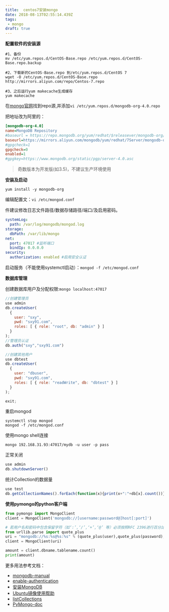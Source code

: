 ```yaml
---
title:  centos7安装mongo
date: 2018-08-13T02:55:14.439Z
tags: 
 - mongo
draft: true
---
```


**配置软件的安装源**


```shell
#1、备份
mv /etc/yum.repos.d/CentOS-Base.repo /etc/yum.repos.d/CentOS-Base.repo.backup

#2、下载新的CentOS-Base.repo 到/etc/yum.repos.d/CentOS 7
wget -O /etc/yum.repos.d/CentOS-Base.repo http://mirrors.aliyun.com/repo/Centos-7.repo

#3、之后运行yum makecache生成缓存
yum makecache
```

在[mongo官网](https://docs.mongodb.com/manual/tutorial/install-mongodb-on-red-hat/)找到repo源,并添加`vi /etc/yum.repos.d/mongodb-org-4.0.repo`

把地址改为阿里的：
```ini
[mongodb-org-4.0]
name=MongoDB Repository
#baseurl = https://repo.mongodb.org/yum/redhat/$releasever/mongodb-org/4.0/x86_64/ 
baseurl=https://mirrors.aliyun.com/mongodb/yum/redhat/7Server/mongodb-org/4.0/x86_64/
#gpgcheck=1
gpgcheck=0
enabled=1
#gpgkey=https://www.mongodb.org/static/pgp/server-4.0.asc
```
> 奇数版本为开发版(如3.5)，不建议生产环境使用

**安装及启动**  
```
yum install -y mongodb-org
```
编辑配置文：`vi /etc/mongod.conf` 

件建议修改日志文件路径/数据存储路径/端口/及启用密码。
 
```yaml
systemLog:
  path: /var/log/mongodb/mongod.log
storage:
  dbPath: /var/lib/mongo 
net:
  port: 47017 #监听端口
  bindIp: 0.0.0.0
security:
  authorization: enabled #启用安全认证
```

启动服务（不能使用systemctl启动）：`mongod -f /etc/mongod.conf`

**数据库管理**

创建数据库用户及分配权限:`mongo localhost:47017`  
```javascript
//创建管理员
use admin
db.createUser(
  {
    user: "sxy",
    pwd: "sxy91.com",
    roles: [ { role: "root", db: "admin" } ]
  }
);
//管理员认证
db.auth("sxy","sxy91.com")

//创建其他用户
use dbtest
db.createUser(
  {
    user: "dbuser",
    pwd: "sxy91.com",
    roles: [ { role: "readWrite", db: "dbtest" } ]
  }
);

exit;
```

重启mongod
```shell
systemctl stop mongod
mongod -f /etc/mongod.conf
```

使用mongo shell连接
```shell
mongo 192.168.31.93:47017/mydb -u user -p pass
```

正常关闭
```javascript
use admin
db.shutdownServer()
```

统计Collection的数据量  
```javascript
use test
db.getCollectionNames().forEach(function(x){print(x+":"+db[x].count())})
```

**使用pymongo的python客户端**
```python
from pymongo import MongoClient
client = MongoClient('mongodb://[username:password@]host[:port]')

# 若用户名和密码中包含保留字符（如‘:’,‘/’,‘+’,‘@’ 等）必须按照RFC 2396进行百分比编码：
from urllib.parse import quote_plus
uri = "mongodb://%s:%s@%s:%s" % (quote_plus(user),quote_plus(password),host,port)
client = MongoClient(uri)

amount = client.dbname.tablename.count()
print(amount)

```


更多用法参考文档：

- [mongodb-manual](https://docs.mongodb.com/manual/tutorial/install-mongodb-on-red-hat/)
- [enable-authentication](https://docs.mongodb.com/manual/tutorial/enable-authentication/)
- [安装MongoDB](http://blog.csdn.net/liaoyundababe/article/details/71303039)
- [Ubuntu镜像使用帮助](https://mirror.tuna.tsinghua.edu.cn/help/mongodb/)
- [listCollections](https://stackoverflow.com/questions/8866041/how-to-list-all-collections-in-the-mongo-shell)
- [PyMongo-doc](https://api.mongodb.com/python/current/tutorial.html)